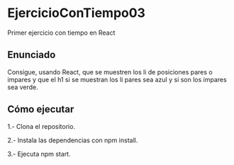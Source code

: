 # EjercicioConTiempo03
Primer ejercicio con tiempo en React

## Enunciado

Consigue, usando React, que se muestren los li de posiciones pares o impares y que el h1 si se muestran los li pares sea azul y si son los impares sea verde.

## Cómo ejecutar

1.- Clona el repositorio.

2.- Instala las dependencias con npm install.

3.- Ejecuta npm start.